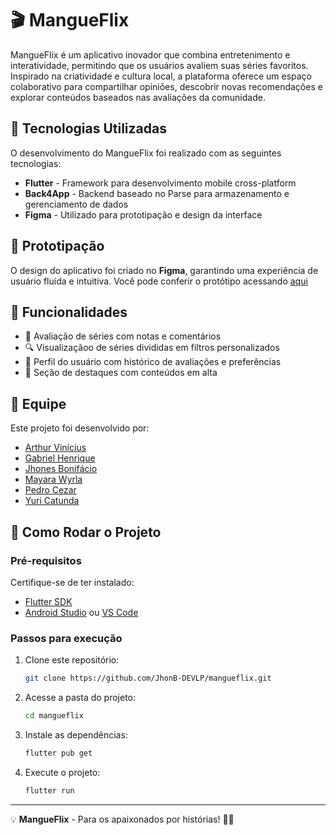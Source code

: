 # 🎬 MangueFlix

MangueFlix é um aplicativo inovador que combina entretenimento e interatividade, permitindo que os usuários avaliem suas séries favoritos. Inspirado na criatividade e cultura local, a plataforma oferece um espaço colaborativo para compartilhar opiniões, descobrir novas recomendações e explorar conteúdos baseados nas avaliações da comunidade.

## 🚀 Tecnologias Utilizadas

O desenvolvimento do MangueFlix foi realizado com as seguintes tecnologias:

- **Flutter** - Framework para desenvolvimento mobile cross-platform
- **Back4App** - Backend baseado no Parse para armazenamento e gerenciamento de dados
- **Figma** - Utilizado para prototipação e design da interface

## 🎨 Prototipação

O design do aplicativo foi criado no **Figma**, garantindo uma experiência de usuário fluida e intuitiva. Você pode conferir o protótipo acessando [aqui](https://www.figma.com/proto/V8iorpoCzCTmn2axrjget5/MangueFlix?page-id=0%3A1&node-id=1-2&starting-point-node-id=1%3A2&t=xfFo6jhUj00agRzs-1)

## 📌 Funcionalidades

- 📌 Avaliação de séries com notas e comentários
- 🔍 Visualizaçãoo de séries divididas em filtros personalizados
- 👥 Perfil do usuário com histórico de avaliações e preferências
- 📰 Seção de destaques com conteúdos em alta

## 👥 Equipe

Este projeto foi desenvolvido por:

- [Arthur Vinícius](https://github.com/lngg21)
- [Gabriel Henrique](https://github.com/gabrielhilins)
- [Jhones Bonifácio](https://github.com/JhonB-DEVLP)
- [Mayara Wyrla](https://github.com/Mayaranasciment0)
- [Pedro Cezar](https://github.com/PedroCezardev)
- [Yuri Catunda](https://github.com/yuuricathugaa)

## 🔧 Como Rodar o Projeto

### Pré-requisitos
Certifique-se de ter instalado:
- [Flutter SDK](https://flutter.dev/docs/get-started/install)
- [Android Studio](https://developer.android.com/studio) ou [VS Code](https://code.visualstudio.com/)

### Passos para execução
1. Clone este repositório:
   ```sh
   git clone https://github.com/JhonB-DEVLP/mangueflix.git
   ```
2. Acesse a pasta do projeto:
   ```sh
   cd mangueflix
   ```
3. Instale as dependências:
   ```sh
   flutter pub get
   ```
4. Execute o projeto:
   ```sh
   flutter run
   ```
---

💡 **MangueFlix** - Para os apaixonados por histórias! 🎥🍿

